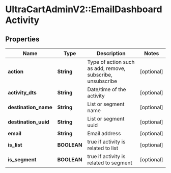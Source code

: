 # UltraCartAdminV2::EmailDashboardActivity

## Properties
Name | Type | Description | Notes
------------ | ------------- | ------------- | -------------
**action** | **String** | Type of action such as add, remove, subscribe, unsubscribe | [optional] 
**activity_dts** | **String** | Date/time of the activity | [optional] 
**destination_name** | **String** | List or segment name | [optional] 
**destination_uuid** | **String** | List or segment uuid | [optional] 
**email** | **String** | Email address | [optional] 
**is_list** | **BOOLEAN** | true if activity is related to list | [optional] 
**is_segment** | **BOOLEAN** | true if activity is related to segment | [optional] 


